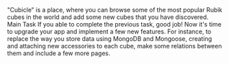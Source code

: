 "Cubicle" is a place, where you can browse some of the most popular Rubik cubes in the world and add some new cubes that you have discovered. 
Main Task
If you able to complete the previous task, good job! Now it's time to upgrade your app and implement a few new features. For instance, to replace the way you store data using MongoDB and Mongoose, creating and attaching new accessories to each cube, make some relations between them and include a few more pages.

